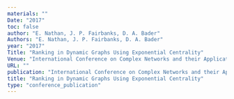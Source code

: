 ```yaml
---
materials: ""
Date: "2017"
toc: false
author: "E. Nathan, J. P. Fairbanks, D. A. Bader"
Authors: "E. Nathan, J. P. Fairbanks, D. A. Bader"
year: "2017"
Title: "Ranking in Dynamic Graphs Using Exponential Centrality"
Venue: "International Conference on Complex Networks and their Applications"
URL: ""
publication: "International Conference on Complex Networks and their Applications"
title: "Ranking in Dynamic Graphs Using Exponential Centrality"
type: "conference_publication"
---
```


